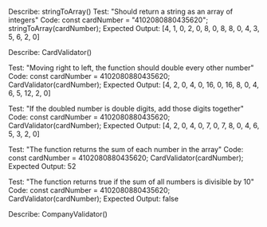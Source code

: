 Describe: stringToArray()
Test: "Should return a string as an array of integers"
Code:
const cardNumber = "4102080880435620";
stringToArray(cardNumber);
Expected Output: [4, 1, 0, 2, 0, 8, 0, 8, 8, 0, 4, 3, 5, 6, 2, 0]


Describe: CardValidator()

<!-- This test is obsolete -->
Test: "Moving right to left, the function should double every other number"
Code:
const cardNumber = 4102080880435620;
CardValidator(cardNumber);
Expected Output: [4, 2, 0, 4, 0, 16, 0, 16, 8, 0, 4, 6, 5, 12, 2, 0]

<!-- This test is obsolete -->
Test: "If the doubled number is double digits, add those digits together"
Code:
const cardNumber = 4102080880435620;
CardValidator(cardNumber);
Expected Output: [4, 2, 0, 4, 0, 7, 0, 7, 8, 0, 4, 6, 5, 3, 2, 0]

<!-- This test is obsolete -->
Test: "The function returns the sum of each number in the array"
Code:
const cardNumber = 4102080880435620;
CardValidator(cardNumber);
Expected Output: 52

Test: "The function returns true if the sum of all numbers is divisible by 10"
Code:
const cardNumber = 4102080880435620;
CardValidator(cardNumber);
Expected Output: false

Describe: CompanyValidator()

